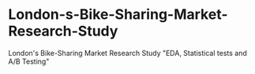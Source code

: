 # London-s-Bike-Sharing-Market-Research-Study
London's Bike-Sharing Market Research Study "EDA, Statistical tests and A/B Testing"

